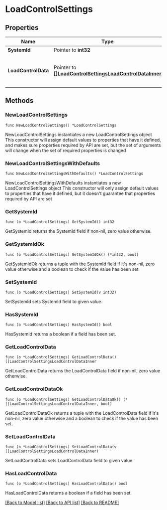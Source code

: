 # LoadControlSettings

## Properties

Name | Type | Description | Notes
------------ | ------------- | ------------- | -------------
**SystemId** | Pointer to **int32** |  | [optional] 
**LoadControlData** | Pointer to [**[]LoadControlSettingsLoadControlDataInner**](LoadControlSettingsLoadControlDataInner.md) | Load control data for all the configured loads. | [optional] 

## Methods

### NewLoadControlSettings

`func NewLoadControlSettings() *LoadControlSettings`

NewLoadControlSettings instantiates a new LoadControlSettings object
This constructor will assign default values to properties that have it defined,
and makes sure properties required by API are set, but the set of arguments
will change when the set of required properties is changed

### NewLoadControlSettingsWithDefaults

`func NewLoadControlSettingsWithDefaults() *LoadControlSettings`

NewLoadControlSettingsWithDefaults instantiates a new LoadControlSettings object
This constructor will only assign default values to properties that have it defined,
but it doesn't guarantee that properties required by API are set

### GetSystemId

`func (o *LoadControlSettings) GetSystemId() int32`

GetSystemId returns the SystemId field if non-nil, zero value otherwise.

### GetSystemIdOk

`func (o *LoadControlSettings) GetSystemIdOk() (*int32, bool)`

GetSystemIdOk returns a tuple with the SystemId field if it's non-nil, zero value otherwise
and a boolean to check if the value has been set.

### SetSystemId

`func (o *LoadControlSettings) SetSystemId(v int32)`

SetSystemId sets SystemId field to given value.

### HasSystemId

`func (o *LoadControlSettings) HasSystemId() bool`

HasSystemId returns a boolean if a field has been set.

### GetLoadControlData

`func (o *LoadControlSettings) GetLoadControlData() []LoadControlSettingsLoadControlDataInner`

GetLoadControlData returns the LoadControlData field if non-nil, zero value otherwise.

### GetLoadControlDataOk

`func (o *LoadControlSettings) GetLoadControlDataOk() (*[]LoadControlSettingsLoadControlDataInner, bool)`

GetLoadControlDataOk returns a tuple with the LoadControlData field if it's non-nil, zero value otherwise
and a boolean to check if the value has been set.

### SetLoadControlData

`func (o *LoadControlSettings) SetLoadControlData(v []LoadControlSettingsLoadControlDataInner)`

SetLoadControlData sets LoadControlData field to given value.

### HasLoadControlData

`func (o *LoadControlSettings) HasLoadControlData() bool`

HasLoadControlData returns a boolean if a field has been set.


[[Back to Model list]](../README.md#documentation-for-models) [[Back to API list]](../README.md#documentation-for-api-endpoints) [[Back to README]](../README.md)



